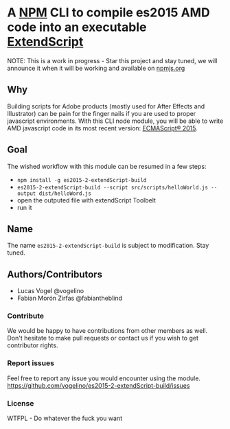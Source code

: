 # A [NPM](https://www.npmjs.com/) CLI to compile es2015 AMD code into an executable [ExtendScript](http://yearbook.github.io/esdocs/#/)
NOTE: This is a work in progress - Star this project and stay tuned, we will announce it when it will be working and available on [npmjs.org](https://www.npmjs.com/)

## Why
Building scripts for Adobe products (mostly used for After Effects and Illustrator) can be pain for the finger nails if you are used to proper javascript environments. With this CLI node module, you will be able to write AMD javascript code in its most recent version: [ECMAScript® 2015](http://www.ecma-international.org/ecma-262/6.0/).

## Goal
The wished workflow with this module can be resumed in a few steps:

- `npm install -g es2015-2-extendScript-build`
- `es2015-2-extendScript-build --script src/scripts/helloWorld.js --output dist/helloWord.js`
- open the outputed file with extendScript Toolbelt
- run it

## Name
The name `es2015-2-extendScript-build` is subject to modification. Stay tuned.

## Authors/Contributors
- Lucas Vogel @vogelino
- Fabian Morón Zirfas @fabiantheblind 

### Contribute
We would be happy to have contributions from other members as well. Don't hesitate to make pull requests or contact us if you wish to get contributor rights.

### Report issues
Feel free to report any issue you would encounter using the module.
https://github.com/vogelino/es2015-2-extendScript-build/issues

### License
WTFPL - Do whatever the fuck you want
